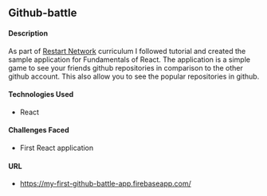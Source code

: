 ## Github-battle

#### Description

As part of [Restart Network](https://restart.network/) curriculum I followed tutorial and created the sample application for Fundamentals of React. The application is a simple game to see your friends github repositories in comparison to the other github account. This also allow you to see the popular repositories in github.
 
#### Technologies Used

* React

#### Challenges Faced

* First React application

#### URL

* https://my-first-github-battle-app.firebaseapp.com/
